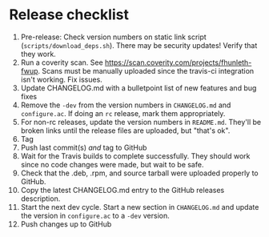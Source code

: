 # Release checklist

  1. Pre-release: Check version numbers on static link script
     (`scripts/download_deps.sh`). There may be security updates! Verify that
     they work.
  2. Run a coverity scan. See https://scan.coverity.com/projects/fhunleth-fwup.
     Scans must be manually uploaded since the travis-ci integration isn't
     working. Fix issues.
  3. Update CHANGELOG.md with a bulletpoint list of new features and bug fixes
  4. Remove the `-dev` from the version numbers in `CHANGELOG.md` and `configure.ac`. If
     doing an `rc` release, mark them appropriately.
  5. For non-rc releases, update the version numbers in `README.md`. They'll be
     broken links until the release files are uploaded, but "that's ok".
  6. Tag
  7. Push last commit(s) *and* tag to GitHub
  8. Wait for the Travis builds to complete successfully. They should work since
     no code changes were made, but wait to be safe.
  9. Check that the .deb, .rpm, and source tarball were uploaded properly to
     GitHub.
  10. Copy the latest CHANGELOG.md entry to the GitHub releases description.
  11. Start the next dev cycle. Start a new section in `CHANGELOG.md` and
      update the version in `configure.ac` to a `-dev` version.
  12. Push changes up to GitHub


